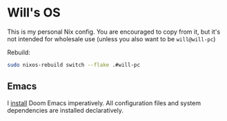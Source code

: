 # Will's OS

This is my personal Nix config. You are encouraged to copy from it, but it's not intended for wholesale use (unless you also want to be `will@will-pc`)

Rebuild:

```sh
sudo nixos-rebuild switch --flake .#will-pc
```

## Emacs

I [install](https://github.com/doomemacs/doomemacs#install) Doom Emacs imperatively. All configuration files and system dependencies are installed declaratively.
